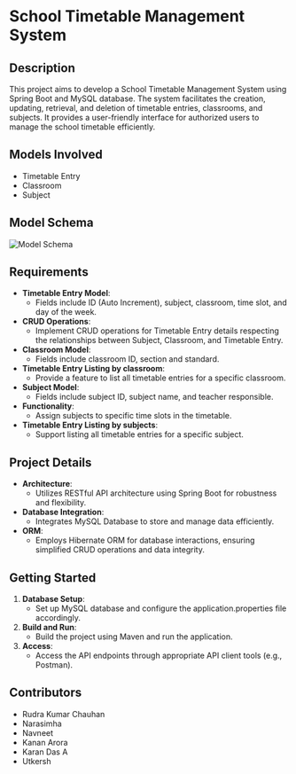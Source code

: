 # School Timetable Management System

## Description
This project aims to develop a School Timetable Management System using Spring Boot and MySQL database. The system facilitates the creation, updating, retrieval, and deletion of timetable entries, classrooms, and subjects. It provides a user-friendly interface for authorized users to manage the school timetable efficiently.

## Models Involved
- Timetable Entry
- Classroom
- Subject

## Model Schema
![Model Schema](file:///Users/rudrachauhan/Developer/Trimester3/Backend/TimetableManagement/src/main/resources/asset/model_schema.png)


## Requirements
- **Timetable Entry Model**:
    - Fields include ID (Auto Increment), subject, classroom, time slot, and day of the week.
- **CRUD Operations**:
    - Implement CRUD operations for Timetable Entry details respecting the relationships between Subject, Classroom, and Timetable Entry.
- **Classroom Model**:
    - Fields include classroom ID, section and standard.
- **Timetable Entry Listing by classroom**:
    - Provide a feature to list all timetable entries for a specific classroom.
- **Subject Model**:
    - Fields include subject ID, subject name, and teacher responsible.
- **Functionality**:
    - Assign subjects to specific time slots in the timetable.
- **Timetable Entry Listing by subjects**:
    - Support listing all timetable entries for a specific subject.

## Project Details
- **Architecture**:
    - Utilizes RESTful API architecture using Spring Boot for robustness and flexibility.
- **Database Integration**:
    - Integrates MySQL Database to store and manage data efficiently.
- **ORM**:
    - Employs Hibernate ORM for database interactions, ensuring simplified CRUD operations and data integrity.

## Getting Started
1. **Database Setup**:
    - Set up MySQL database and configure the application.properties file accordingly.
2. **Build and Run**:
    - Build the project using Maven and run the application.
3. **Access**:
    - Access the API endpoints through appropriate API client tools (e.g., Postman).

## Contributors
- Rudra Kumar Chauhan
- Narasimha
- Navneet
- Kanan Arora
- Karan Das A
- Utkersh




